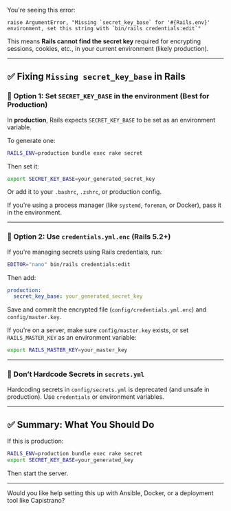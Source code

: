 You're seeing this error:

```
raise ArgumentError, "Missing `secret_key_base` for '#{Rails.env}' environment, set this string with `bin/rails credentials:edit`"
```

This means **Rails cannot find the secret key** required for encrypting sessions, cookies, etc., in your current environment (likely production).

---

## ✅ Fixing `Missing secret_key_base` in Rails

### 🔧 Option 1: Set `SECRET_KEY_BASE` in the environment (Best for Production)

In **production**, Rails expects `SECRET_KEY_BASE` to be set as an environment variable.

To generate one:
```bash
RAILS_ENV=production bundle exec rake secret
```

Then set it:
```bash
export SECRET_KEY_BASE=your_generated_secret_key
```

Or add it to your `.bashrc`, `.zshrc`, or production config.

If you're using a process manager (like `systemd`, `foreman`, or Docker), pass it in the environment.

---

### 🔐 Option 2: Use `credentials.yml.enc` (Rails 5.2+)

If you're managing secrets using Rails credentials, run:

```bash
EDITOR="nano" bin/rails credentials:edit
```

Then add:

```yaml
production:
  secret_key_base: your_generated_secret_key
```

Save and commit the encrypted file (`config/credentials.yml.enc`) and `config/master.key`.

If you're on a server, make sure `config/master.key` exists, or set `RAILS_MASTER_KEY` as an environment variable:

```bash
export RAILS_MASTER_KEY=your_master_key
```

---

### 🚫 Don’t Hardcode Secrets in `secrets.yml`

Hardcoding secrets in `config/secrets.yml` is deprecated (and unsafe in production). Use `credentials` or environment variables.

---

## ✅ Summary: What You Should Do

If this is production:

```bash
RAILS_ENV=production bundle exec rake secret
export SECRET_KEY_BASE=your_generated_key
```

Then start the server.

---

Would you like help setting this up with Ansible, Docker, or a deployment tool like Capistrano?